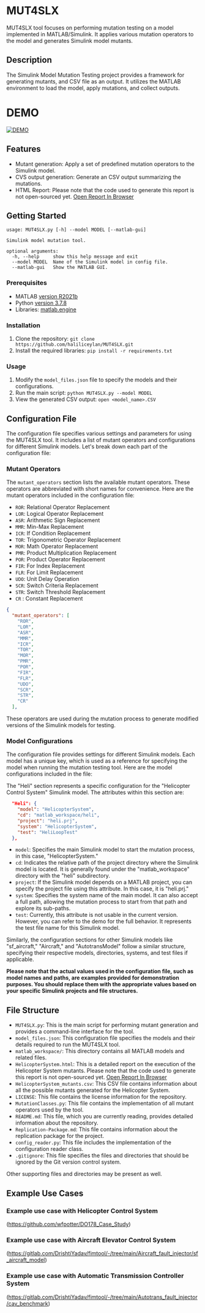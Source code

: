 # MUT4SLX

MUT4SLX tool focuses on performing mutation testing on a model implemented in MATLAB/Simulink. It applies various mutation operators to the model and generates Simulink model mutants.


## Description

The Simulink Model Mutation Testing project provides a framework for generating mutants, and CSV file as an output. It utilizes the MATLAB environment to load the model, apply mutations, and collect outputs.

# DEMO
[![DEMO](http://img.youtube.com/vi/inud_NRGutc/0.jpg)](http://www.youtube.com/watch?v=inud_NRGutc)

## Features

- Mutant generation: Apply a set of predefined mutation operators to the Simulink model.
- CVS output generation: Generate an CSV output summarizing the mutations.
- HTML Report: Please note that the code used to generate this report is not open-sourced yet. [Open Report In Browser](https://rawcdn.githack.com/haliliceylan/MUT4SLX/4d3d570a058c539d058ae933ef03fac2bd6cdd7b/HelicopterSystem.html)

## Getting Started

```
usage: MUT4SLX.py [-h] --model MODEL [--matlab-gui]

Simulink model mutation tool.

optional arguments:
  -h, --help     show this help message and exit
  --model MODEL  Name of the Simulink model in config file.
  --matlab-gui   Show the MATLAB GUI.
```

### Prerequisites

- MATLAB [version R2021b](https://nl.mathworks.com/products/matlab.html)
- Python [version 3.7.8](https://www.python.org/downloads/)
- Libraries: [matlab.engine](https://www.mathworks.com/help/matlab/matlab-engine-for-python.html)

### Installation

1. Clone the repository: `git clone https://github.com/haliliceylan/MUT4SLX.git`
2. Install the required libraries: `pip install -r requirements.txt`

### Usage

1. Modify the `model_files.json` file to specify the models and their configurations.
2. Run the main script: `python MUT4SLX.py --model MODEL`
3. View the generated CSV output: `open <model_name>.CSV`


## Configuration File

The configuration file specifies various settings and parameters for using the MUT4SLX tool. It includes a list of mutant operators and configurations for different Simulink models. Let's break down each part of the configuration file:

### Mutant Operators
The `mutant_operators` section lists the available mutant operators. These operators are abbreviated with short names for convenience. Here are the mutant operators included in the configuration file:

- `ROR`: Relational Operator Replacement
- `LOR`: Logical Operator Replacement
- `ASR`: Arithmetic Sign Replacement
- `MMR`: Min-Max Replacement
- `ICR`: If Condition Replacement
- `TOR`: Trigonometric Operator Replacement
- `MOR`: Math Operator Replacement
- `PMR`: Product Multiplication Replacement
- `POR`: Product Operator Replacement
- `FIR`: For Index Replacement
- `FLR`: For Limit Replacement
- `UDO`: Unit Delay Operation
- `SCR`: Switch Criteria Replacement
- `STR`: Switch Threshold Replacement
- `CR` : Constant Replacement

```json
{
  "mutant_operators": [
    "ROR",
    "LOR",
    "ASR",
    "MMR",
    "ICR",
    "TOR",
    "MOR",
    "PMR",
    "POR",
    "FIR",
    "FLR",
    "UDO",
    "SCR",
    "STR",
    "CR"
  ],
```

These operators are used during the mutation process to generate modified versions of the Simulink models for testing.

### Model Configurations
The configuration file provides settings for different Simulink models. Each model has a unique key, which is used as a reference for specifying the model when running the mutation testing tool. Here are the model configurations included in the file:

The "Heli" section represents a specific configuration for the "Helicopter Control System" Simulink model. The attributes within this section are:

```json
  "Heli": {
    "model": "HelicopterSystem",
    "cd": "matlab_workspace/heli",
    "project": "heli.prj",
    "system": "HelicopterSystem",
    "test": "HeliLoopTest"
  },
```
- `model`: Specifies the main Simulink model to start the mutation process, in this case, "HelicopterSystem."
- `cd`: Indicates the relative path of the project directory where the Simulink model is located. It is generally found under the "matlab_workspace" directory with the "heli" subdirectory.
- `project`: If the Simulink model depends on a MATLAB project, you can specify the project file using this attribute. In this case, it is "heli.prj."
- `system`: Specifies the system name of the main model. It can also accept a full path, allowing the mutation process to start from that path and explore its sub-paths.
- `test`: Currently, this attribute is not usable in the current version. However, you can refer to the demo for the full behavior. It represents the test file name for this Simulink model.

Similarly, the configuration sections for other Simulink models like "sf_aircraft," "Aircraft," and "AutotransModel" follow a similar structure, specifying their respective models, directories, systems, and test files if applicable.

**Please note that the actual values used in the configuration file, such as model names and paths, are examples provided for demonstration purposes. You should replace them with the appropriate values based on your specific Simulink projects and file structures.**

## File Structure

- `MUT4SLX.py`: This is the main script for performing mutant generation and provides a command-line interface for the tool.
- `model_files.json`: This configuration file specifies the models and their details required to run the MUT4SLX tool.
- `matlab_workspace/`: This directory contains all MATLAB models and related files.
- `HelicopterSystem.html`: This is a detailed report on the execution of the Helicopter System mutants. Please note that the code used to generate this report is not open-sourced yet. [Open Report In Browser](https://rawcdn.githack.com/haliliceylan/MUT4SLX/4d3d570a058c539d058ae933ef03fac2bd6cdd7b/HelicopterSystem.html)
- `HelicopterSystem_mutants.csv`: This CSV file contains information about all the possible mutants generated for the Helicopter System.
- `LICENSE`: This file contains the license information for the repository.
- `MutationClasses.py`: This file contains the implementation of all mutant operators used by the tool.
- `README.md`: This file, which you are currently reading, provides detailed information about the repository.
- `Replication-Package.md`: This file contains information about the replication package for the project.
- `config_reader.py`: This file includes the implementation of the configuration reader class.
- `.gitignore`: This file specifies the files and directories that should be ignored by the Git version control system.

Other supporting files and directories may be present as well.

## Example Use Cases

### Example use case with Helicopter Control System
(https://github.com/wfpotter/DO178_Case_Study)
### Example use case with Aircraft Elevator Control System
(https://gitlab.com/DrishtiYadav/fimtool/-/tree/main/Aircraft_fault_injector/sf_aircraft_model)
### Example use case with Automatic Transmission Controller System
(https://gitlab.com/DrishtiYadav/fimtool/-/tree/main/Autotrans_fault_injector/cav_benchmark)
